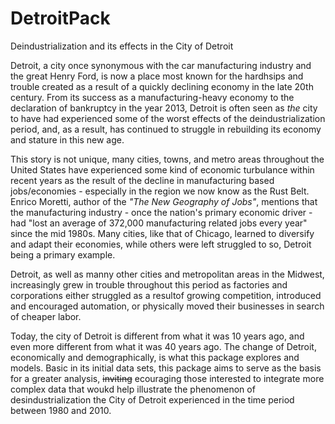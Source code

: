 # DetroitPack
Deindustrialization and its effects in the City of Detroit

Detroit, a city once synonymous with the car manufacturing industry and the great Henry Ford, is now a place most 
known for the hardhsips and trouble created as a result of a quickly declining economy in the late 20th century. 
From its success as a manufacturing-heavy economy to the declaration of bankruptcy in the year 2013, Detroit is often
seen as *the* city to have had experienced some of the worst effects of the deindustrialization period, and, as a result,
has continued to struggle in rebuilding its economy and stature in this new age.

This story is not unique, many cities, towns, and metro areas throughout the United States have experienced some 
kind of economic turbulance within recent years as the result of the decline in manufacturing based jobs/economies - 
especially in the region we now know as the Rust Belt. Enrico Moretti, author of the *"The New Geography of Jobs"*, 
mentions that the manufacturing industry - once the nation's primary economic driver - had "lost an average of 
372,000 manufacturing related jobs every year" since the mid 1980s. Many cities, like that of Chicago, learned to 
diversify and adapt their economies, while others were left struggled to so, Detroit being a primary example.

Detroit, as well as manny other cities and metropolitan areas in the Midwest, increasingly  grew in trouble 
throughout this period as factories and corporations either struggled as a resultof growing competition, introduced 
and encouraged automation, or physically moved their businesses in search of cheaper labor.

Today, the city of Detroit is different from what it was 10 years ago, and even more different from what it was 40 years ago.
The change of Detroit, economically and demographically, is what this package explores and models. Basic in its initial
data sets, this package aims to serve as the basis for a greater analysis, ~~inviting~~ ecouraging those interested to 
integrate more complex data that woukd help illustrate the phenomenon of desindustrialization the City of Detroit 
experienced in the time period between 1980 and 2010. 
